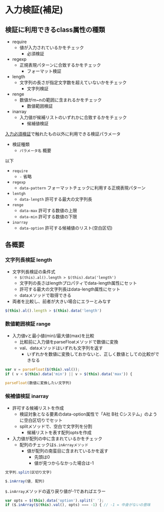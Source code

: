 # 入力検証(補足)

## 検証に利用できるclass属性の種類

* require
    * 値が入力されているかをチェック
        * 必須検証
* regexp
    * 正規表現パターンに合致するかをチェック
        * フォーマット検証
* length
    * 文字列の長さが指定文字数を超えていないかをチェック
        * 文字列検証
* renge
    * 数値がm~nの範囲に含まれるかをチェック
        * 数値範囲検証
* inarray
    * 入力値が候補リストのいずれかに合致するかをチェック
        * 候補値検証

[入力必須検証](../README.md)で触れたもの以外に利用できる検証パラメータ

* 検証種類
    * `パラメータ名` 概要

以下

* `require`
    * `-` 省略
* `regexp`
    * `data-pattern` フォーマットチェックに利用する正規表現パターン
* `lentgh`
    * `data-length` 許可する最大の文字列長
* `renge`
    * `data-max` 許可する数値の上限
    * `data-min` 許可する数値の下限
* `inarray`
    * `data-option` 許可する候補値のリスト(空白区切) 

## 各概要

### 文字列長検証 length

* 文字列長検証の条件式
    * `$(this).al().length > $(this).data('length')`
    * 文字列の長さはlengthプロパティでdata-length属性にセット
    * 許可する最大の文字列長はdata-length属性にセット
    * dataメソッドで取得できる
* 両者を比較し、前者が大きい場合にエラーとみなす

```javascript
$(this).al().length > $(this).data('length')
```

### 数値範囲検証 range

* 入力値vと最小値(min)/最大値(max)を比較
    * 比較前に入力値をparseFloatメソッドで数値に変換
    * val、dataメソッドはいずれも文字列を返す
        * いずれかを数値に変換しておかないと、正しく数値としての比較ができなる

```javascript
var v = parseFloat($(this).val());
if ( v < $(this).data('min') || v > $(this).data('max')) {
```

```javascript
parseFloat(数値に変換したい文字列)
```

### 候補値検証 inarray

* 許可する候補リストを作成
    * 検証対象となる要素のdata-option属性で「A社 B社 Cシステム」のように空白区切りでセット
    * splitメソッドで、空白で文字列を分割
        * 候補リストを表す配列optsを作成
* 入力値が配列の中に含まれているかをチェック
    * 配列のチェックは`$.inArrayメソッド`
        * 値が配列の南蛮目に含まれているかを返す
            * 先頭は0
            * 値が見つからなかった場合は-1

```javascript
文字列.split(区切り文字)
```

```javascript
$.inArray(値, 配列)
```

`$.inArray`メソッドの返り戻り値が-1であればエラー

```javascript
var opts = $(this).data('option').split(' ');
if ($.inArray($(this).val(), opts) === -1) { // -1 = 中身がないの意味
```